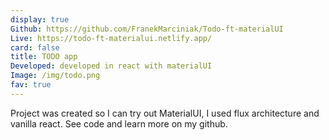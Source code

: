 ```yaml
---
display: true
Github: https://github.com/FranekMarciniak/Todo-ft-materialUI
Live: https://todo-ft-materialui.netlify.app/
card: false
title: TODO app
Developed: developed in react with materialUI
Image: /img/todo.png
fav: true
---
```

Project was created so I can try out MaterialUI, I used flux architecture and vanilla react. See code and learn more on my github.